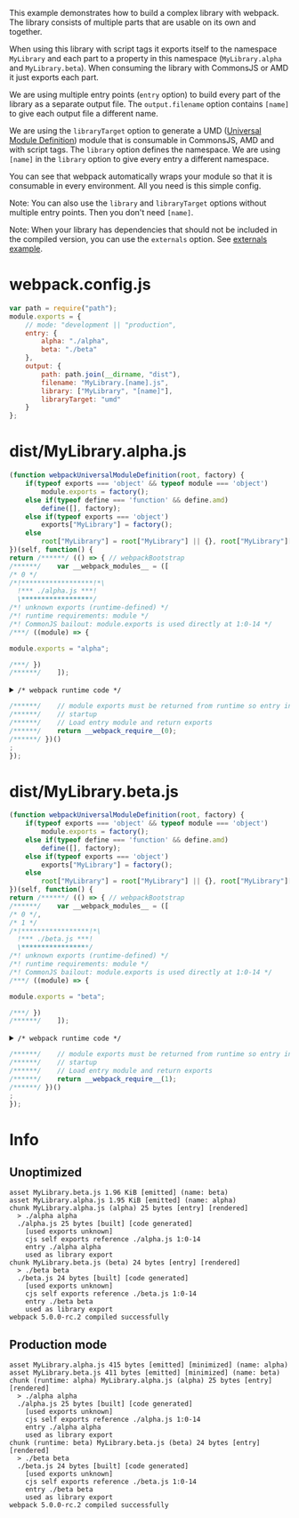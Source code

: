 This example demonstrates how to build a complex library with webpack. The library consists of multiple parts that are usable on its own and together.

When using this library with script tags it exports itself to the namespace `MyLibrary` and each part to a property in this namespace (`MyLibrary.alpha` and `MyLibrary.beta`). When consuming the library with CommonsJS or AMD it just exports each part.

We are using multiple entry points (`entry` option) to build every part of the library as a separate output file. The `output.filename` option contains `[name]` to give each output file a different name.

We are using the `libraryTarget` option to generate a UMD ([Universal Module Definition](https://github.com/umdjs/umd)) module that is consumable in CommonsJS, AMD and with script tags. The `library` option defines the namespace. We are using `[name]` in the `library` option to give every entry a different namespace.

You can see that webpack automatically wraps your module so that it is consumable in every environment. All you need is this simple config.

Note: You can also use the `library` and `libraryTarget` options without multiple entry points. Then you don't need `[name]`.

Note: When your library has dependencies that should not be included in the compiled version, you can use the `externals` option. See [externals example](https://github.com/webpack/webpack/tree/master/examples/externals).

# webpack.config.js

```javascript
var path = require("path");
module.exports = {
	// mode: "development || "production",
	entry: {
		alpha: "./alpha",
		beta: "./beta"
	},
	output: {
		path: path.join(__dirname, "dist"),
		filename: "MyLibrary.[name].js",
		library: ["MyLibrary", "[name]"],
		libraryTarget: "umd"
	}
};
```

# dist/MyLibrary.alpha.js

```javascript
(function webpackUniversalModuleDefinition(root, factory) {
	if(typeof exports === 'object' && typeof module === 'object')
		module.exports = factory();
	else if(typeof define === 'function' && define.amd)
		define([], factory);
	else if(typeof exports === 'object')
		exports["MyLibrary"] = factory();
	else
		root["MyLibrary"] = root["MyLibrary"] || {}, root["MyLibrary"]["alpha"] = factory();
})(self, function() {
return /******/ (() => { // webpackBootstrap
/******/ 	var __webpack_modules__ = ([
/* 0 */
/*!******************!*\
  !*** ./alpha.js ***!
  \******************/
/*! unknown exports (runtime-defined) */
/*! runtime requirements: module */
/*! CommonJS bailout: module.exports is used directly at 1:0-14 */
/***/ ((module) => {

module.exports = "alpha";

/***/ })
/******/ 	]);
```

<details><summary><code>/* webpack runtime code */</code></summary>

``` js
/************************************************************************/
/******/ 	// The module cache
/******/ 	var __webpack_module_cache__ = {};
/******/ 	
/******/ 	// The require function
/******/ 	function __webpack_require__(moduleId) {
/******/ 		// Check if module is in cache
/******/ 		if(__webpack_module_cache__[moduleId]) {
/******/ 			return __webpack_module_cache__[moduleId].exports;
/******/ 		}
/******/ 		// Create a new module (and put it into the cache)
/******/ 		var module = __webpack_module_cache__[moduleId] = {
/******/ 			// no module.id needed
/******/ 			// no module.loaded needed
/******/ 			exports: {}
/******/ 		};
/******/ 	
/******/ 		// Execute the module function
/******/ 		__webpack_modules__[moduleId](module, module.exports, __webpack_require__);
/******/ 	
/******/ 		// Return the exports of the module
/******/ 		return module.exports;
/******/ 	}
/******/ 	
/************************************************************************/
```

</details>

``` js
/******/ 	// module exports must be returned from runtime so entry inlining is disabled
/******/ 	// startup
/******/ 	// Load entry module and return exports
/******/ 	return __webpack_require__(0);
/******/ })()
;
});
```

# dist/MyLibrary.beta.js

```javascript
(function webpackUniversalModuleDefinition(root, factory) {
	if(typeof exports === 'object' && typeof module === 'object')
		module.exports = factory();
	else if(typeof define === 'function' && define.amd)
		define([], factory);
	else if(typeof exports === 'object')
		exports["MyLibrary"] = factory();
	else
		root["MyLibrary"] = root["MyLibrary"] || {}, root["MyLibrary"]["beta"] = factory();
})(self, function() {
return /******/ (() => { // webpackBootstrap
/******/ 	var __webpack_modules__ = ([
/* 0 */,
/* 1 */
/*!*****************!*\
  !*** ./beta.js ***!
  \*****************/
/*! unknown exports (runtime-defined) */
/*! runtime requirements: module */
/*! CommonJS bailout: module.exports is used directly at 1:0-14 */
/***/ ((module) => {

module.exports = "beta";

/***/ })
/******/ 	]);
```

<details><summary><code>/* webpack runtime code */</code></summary>

``` js
/************************************************************************/
/******/ 	// The module cache
/******/ 	var __webpack_module_cache__ = {};
/******/ 	
/******/ 	// The require function
/******/ 	function __webpack_require__(moduleId) {
/******/ 		// Check if module is in cache
/******/ 		if(__webpack_module_cache__[moduleId]) {
/******/ 			return __webpack_module_cache__[moduleId].exports;
/******/ 		}
/******/ 		// Create a new module (and put it into the cache)
/******/ 		var module = __webpack_module_cache__[moduleId] = {
/******/ 			// no module.id needed
/******/ 			// no module.loaded needed
/******/ 			exports: {}
/******/ 		};
/******/ 	
/******/ 		// Execute the module function
/******/ 		__webpack_modules__[moduleId](module, module.exports, __webpack_require__);
/******/ 	
/******/ 		// Return the exports of the module
/******/ 		return module.exports;
/******/ 	}
/******/ 	
/************************************************************************/
```

</details>

``` js
/******/ 	// module exports must be returned from runtime so entry inlining is disabled
/******/ 	// startup
/******/ 	// Load entry module and return exports
/******/ 	return __webpack_require__(1);
/******/ })()
;
});
```

# Info

## Unoptimized

```
asset MyLibrary.beta.js 1.96 KiB [emitted] (name: beta)
asset MyLibrary.alpha.js 1.95 KiB [emitted] (name: alpha)
chunk MyLibrary.alpha.js (alpha) 25 bytes [entry] [rendered]
  > ./alpha alpha
  ./alpha.js 25 bytes [built] [code generated]
    [used exports unknown]
    cjs self exports reference ./alpha.js 1:0-14
    entry ./alpha alpha
    used as library export
chunk MyLibrary.beta.js (beta) 24 bytes [entry] [rendered]
  > ./beta beta
  ./beta.js 24 bytes [built] [code generated]
    [used exports unknown]
    cjs self exports reference ./beta.js 1:0-14
    entry ./beta beta
    used as library export
webpack 5.0.0-rc.2 compiled successfully
```

## Production mode

```
asset MyLibrary.alpha.js 415 bytes [emitted] [minimized] (name: alpha)
asset MyLibrary.beta.js 411 bytes [emitted] [minimized] (name: beta)
chunk (runtime: alpha) MyLibrary.alpha.js (alpha) 25 bytes [entry] [rendered]
  > ./alpha alpha
  ./alpha.js 25 bytes [built] [code generated]
    [used exports unknown]
    cjs self exports reference ./alpha.js 1:0-14
    entry ./alpha alpha
    used as library export
chunk (runtime: beta) MyLibrary.beta.js (beta) 24 bytes [entry] [rendered]
  > ./beta beta
  ./beta.js 24 bytes [built] [code generated]
    [used exports unknown]
    cjs self exports reference ./beta.js 1:0-14
    entry ./beta beta
    used as library export
webpack 5.0.0-rc.2 compiled successfully
```
